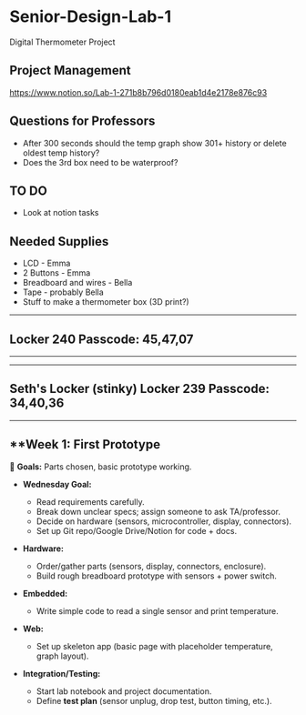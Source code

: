 # Senior-Design-Lab-1
Digital Thermometer Project 

## Project Management
https://www.notion.so/Lab-1-271b8b796d0180eab1d4e2178e876c93

## Questions for Professors
* After 300 seconds should the temp graph show 301+ history or delete oldest temp history?
* Does the 3rd box need to be waterproof?

## TO DO
* Look at notion  tasks

## Needed Supplies
* LCD - Emma
* 2 Buttons - Emma
* Breadboard and wires - Bella
* Tape - probably Bella
* Stuff to make a thermometer box (3D print?)
  
---
Locker 240 Passcode: 45,47,07
---
---

---
Seth's Locker (stinky)
Locker 239 Passcode: 34,40,36
---
---

## **Week 1: First Prototype

🔹 **Goals:** Parts chosen, basic prototype working.

* **Wednesday Goal:**

  * Read requirements carefully.
  * Break down unclear specs; assign someone to ask TA/professor.
  * Decide on hardware (sensors, microcontroller, display, connectors).
  * Set up Git repo/Google Drive/Notion for code + docs.

* **Hardware:**

  * Order/gather parts (sensors, display, connectors, enclosure).
  * Build rough breadboard prototype with sensors + power switch.

* **Embedded:**

  * Write simple code to read a single sensor and print temperature.

* **Web:**

  * Set up skeleton app (basic page with placeholder temperature, graph layout).

* **Integration/Testing:**

  * Start lab notebook and project documentation.
  * Define **test plan** (sensor unplug, drop test, button timing, etc.).
